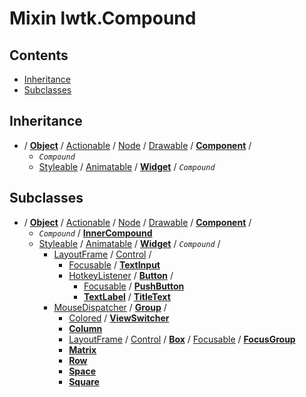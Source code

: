 # Mixin lwtk.Compound


## Contents

   * [Inheritance](#inheritance)
   * [Subclasses](#subclasses)


## Inheritance
   * / **[Object](../lwtk/Object.md#inheritance)** / [Actionable](../lwtk/Actionable.md#inheritance) / [Node](../lwtk/Node.md#inheritance) / [Drawable](../lwtk/Drawable.md#inheritance) / **[Component](../lwtk/Component.md#inheritance)** /
        * _`Compound`_
        * [Styleable](../lwtk/Styleable.md#inheritance) / [Animatable](../lwtk/Animatable.md#inheritance) / **[Widget](../lwtk/Widget.md#inheritance)** / _`Compound`_

## Subclasses
   * / **[Object](../lwtk/Object.md#subclasses)** / [Actionable](../lwtk/Actionable.md#subclasses) / [Node](../lwtk/Node.md#subclasses) / [Drawable](../lwtk/Drawable.md#subclasses) / **[Component](../lwtk/Component.md#subclasses)** /
        * _`Compound`_ / **[InnerCompound](../lwtk/InnerCompound.md#inheritance)**
        * [Styleable](../lwtk/Styleable.md#subclasses) / [Animatable](../lwtk/Animatable.md#subclasses) / **[Widget](../lwtk/Widget.md#subclasses)** / _`Compound`_ /
             * [LayoutFrame](../lwtk/LayoutFrame.md#subclasses) / [Control](../lwtk/Control.md#subclasses) /
                  * [Focusable](../lwtk/Focusable.md#subclasses) / **[TextInput](../lwtk/TextInput.md#inheritance)**
                  * [HotkeyListener](../lwtk/HotkeyListener.md#subclasses) / **[Button](../lwtk/Button.md#subclasses)** /
                       * [Focusable](../lwtk/Focusable.md#subclasses) / **[PushButton](../lwtk/PushButton.md#inheritance)**
                       * **[TextLabel](../lwtk/TextLabel.md#subclasses)** / **[TitleText](../lwtk/TitleText.md#inheritance)**
             * [MouseDispatcher](../lwtk/MouseDispatcher.md#subclasses) / **[Group](../lwtk/Group.md#subclasses)** /
                  * [Colored](../lwtk/Colored.md#subclasses) / **[ViewSwitcher](../lwtk/ViewSwitcher.md#inheritance)**
                  * **[Column](../lwtk/Column.md#inheritance)**
                  * [LayoutFrame](../lwtk/LayoutFrame.md#subclasses) / [Control](../lwtk/Control.md#subclasses) / **[Box](../lwtk/Box.md#subclasses)** / [Focusable](../lwtk/Focusable.md#subclasses) / **[FocusGroup](../lwtk/FocusGroup.md#inheritance)**
                  * **[Matrix](../lwtk/Matrix.md#inheritance)**
                  * **[Row](../lwtk/Row.md#inheritance)**
                  * **[Space](../lwtk/Space.md#inheritance)**
                  * **[Square](../lwtk/Square.md#inheritance)**

